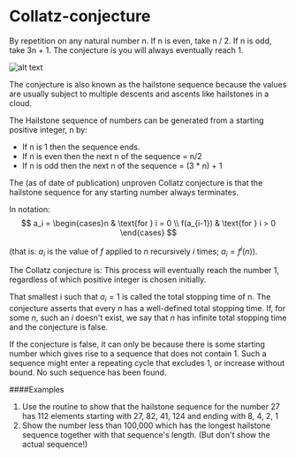 # Collatz-conjecture
By repetition on any natural number n. If n is even, take n / 2. If n is odd, take 3n + 1. The conjecture is you will always eventually reach 1.

![alt text](https://imgs.xkcd.com/comics/collatz_conjecture.png "The Strong Collatz Conjecture states that this holds for any set of obsessively-hand-applied rules.")

The conjecture is also known as the hailstone sequence because the values are usually subject to multiple descents and ascents like hailstones in a cloud.

The Hailstone sequence of numbers can be generated from a starting positive integer, n by:
  - If n is 1 then the sequence ends.
  - If n is even then the next n of the sequence = n/2
  - If n is odd then the next n of the sequence = (3 * n) + 1

The (as of date of publication) unproven Collatz conjecture is that the hailstone sequence for any starting number always terminates.

In notation:
$$
 a_i = \begin{cases}n & \text{for } i = 0 \\ f(a_{i-1}) & \text{for } i > 0 \end{cases}
$$

(that is: $a_i$ is the value of $f$ applied to $n$ recursively $i$ times; $a_i = f^i(n)$).

The Collatz conjecture is: This process will eventually reach the number 1, regardless of which positive integer is chosen initially.

That smallest i such that $a_i = 1$ is called the total stopping time of n. The conjecture asserts that every $n$ has a well-defined total stopping time. If, for some $n$, such an $i$ doesn't exist, we say that $n$ has infinite total stopping time and the conjecture is false.

If the conjecture is false, it can only be because there is some starting number which gives rise to a sequence that does not contain 1. Such a sequence might enter a repeating cycle that excludes 1, or increase without bound. No such sequence has been found.


####Examples

1. Use the routine to show that the hailstone sequence for the number 27 has 112 elements starting with 27, 82, 41, 124 and ending with 8, 4, 2, 1
2. Show the number less than 100,000 which has the longest hailstone sequence together with that sequence's length.
(But don't show the actual sequence!)
